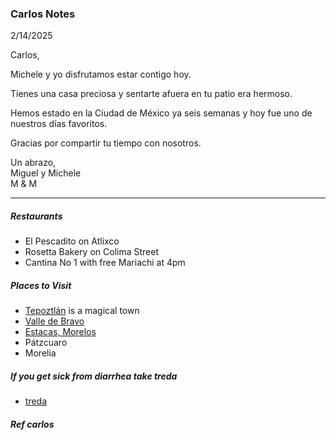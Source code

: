 
### Carlos Notes

2/14/2025

Carlos,

Michele y yo disfrutamos estar contigo hoy.

Tienes una casa preciosa y sentarte afuera en tu patio era hermoso.

Hemos estado en la Ciudad de México ya seis semanas y hoy fue uno de nuestros días favoritos.

Gracias por compartir tu tiempo con nosotros.

Un abrazo,   
Miguel y Michele   
M & M

---

##### Restaurants

- El Pescadito on Atlixco
- Rosetta Bakery on Colima Street
- Cantina No 1 with free Mariachi at 4pm

##### Places to Visit

- [Tepoztlán](https://www.google.com/maps/place/Tepoztl%C3%A1n,+Morelos/@18.9869113,-99.1134863,5613m/data=!3m2!1e3!4b1!4m6!3m5!1s0x85ce0b61dd582b75:0x400d7f380728b20!8m2!3d18.9848015!4d-99.0930528!16zL20vMDM2a3pj?entry=ttu&g_ep=EgoyMDI1MDIxMi4wIKXMDSoASAFQAw%3D%3D) is a magical town
- [Valle de Bravo](https://www.google.com/maps/place/Valle+de+Bravo,+State+of+Mexico/@19.1820939,-100.1695832,11213m/data=!3m2!1e3!4b1!4m6!3m5!1s0x85cd63813218f41f:0xb687c3a1fb52897c!8m2!3d19.1950964!4d-100.1326725!16zL20vMDVfOF9n?entry=ttu&g_ep=EgoyMDI1MDIxMi4wIKXMDSoASAFQAw%3D%3D)
- [Estacas, Morelos](https://www.google.com/maps/place/62774+Estacas,+Morelos/@18.7295898,-99.1233026,2811m/data=!3m2!1e3!4b1!4m6!3m5!1s0x85ce799ae5af9029:0xcab19f2a3210db76!8m2!3d18.7298025!4d-99.1114868!16s%2Fg%2F1tj4z12_?entry=ttu&g_ep=EgoyMDI1MDIxMi4wIKXMDSoASAFQAw%3D%3D)
- Pátzcuaro
- Morelia

##### If you get sick from diarrhea take treda

- [treda](https://www.fahorro.com/treda-oral-10-tabletas.html?srsltid=AfmBOoqrgbClwNbCIr5odOAMCNu6EE7CgyyePyx4zRvIG23_lwl9bUxd)

##### Ref carlos
